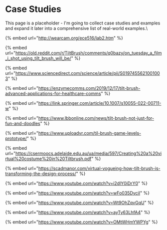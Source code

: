 # Case Studies

This page is a placeholder - I'm going to collect case studies and examples and expand it later into a comprehensive list of real-world examples.\


{% embed url="http://wearcam.org/ece516/lab2.htm" %}

{% embed url="https://old.reddit.com/r/TiltBrush/comments/q0bazy/on_tuesday_a_film_i_shot_using_tilt_brush_will_be/" %}

{% embed url="https://www.sciencedirect.com/science/article/pii/S0197455621001003" %}

{% embed url="https://enzymecomms.com/2019/12/17/tilt-brush-advanced-applications-for-healthcare-comms" %}

{% embed url="https://link.springer.com/article/10.1007/s10055-022-00711-w" %}

{% embed url="https://www.lbbonline.com/news/tilt-brush-not-just-for-fun-and-doodles" %}

{% embed url="https://www.uploadvr.com/til-brush-game-levels-prototype/" %}

{% embed url="https://csermoocs.adelaide.edu.au/ua/media/597/Creating%20a%20virtual%20costume%20in%20Tiltbrush.pdf" %}

{% embed url="https://scadmanor.com/virtual-vogueing-how-tilt-brush-is-transforming-the-design-process/" %}

{% embed url="https://www.youtube.com/watch?v=i2dIY0iDrY0" %}

{% embed url="https://www.youtube.com/watch?v=wFo035DyciI" %}

{% embed url="https://www.youtube.com/watch?v=Wt9OhZqvGqU" %}

{% embed url="https://www.youtube.com/watch?v=ayTy63LhfA4" %}

{% embed url="https://www.youtube.com/watch?v=OMtWHmYWPYg" %}
